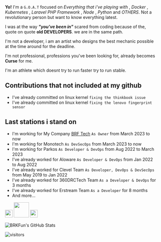 **Yo!** I'm a `G.O.A.T` focused on *Everything that i've playing with* , *Docker* , *Kubernetes* , 
*Laravel PHP Framework* , *Node* , *Python* and *OTHERS*. Not a revolutionary person but want to know everything latest.

I was at the way ***"you've been in"*** scared from coding because of the, quote on quote **old DEVELOPERS**.
we are in the same path.

I'm not a developer, i am an artist who designs the best mechanic possible at the time around for the deadline. 

I'm not professional, professions you've been looking for, already becomes **Curse** for me.

I'm an athlete which doesnt try to run faster try to run stable.

## Contributions that not included at my github

- I've already committed on linux kernel ``fixing the thinkbook issue``
- I've already committed on linux kernel ``fixing the lenovo fingerprint sensor``

## Last stations i stand on

- I'm working for My Company <a href="https://brf.sh/">BRF Tech</a> ``As Owner`` from March 2023 to now
- I'm working for Monotech ``As DevSecOps`` from March 2023 to now 
- I'm working for Parkos ``As Developer & DevOps`` from Aug 2022 to March 2023 
- I've already worked for Aloware ``As Developer & DevOps`` from Jan 2022 to Aug 2022 
- I've already worked for Clevel Team ``As Developer, DevOps & DevSecOps`` from May 2019 to Jan 2022 
- I've already worked for 360DRCTech Team ``As a Developer & DevOps`` for 3 months
- I've already worked for Erstream Team ``As a Developer`` for 8 months
- And more...


<p>
<a href="https://www.linkedin.com/in/buhack/">
<img src="https://img.shields.io/badge/linkedin-%230077b5.svg?&style=for-the-badge&logo=linkedin&logoColor=white" height=25></a>
<a href="https://burak.sh">
<img src="https://img.shields.io/badge/burak.sh-%23000000.svg?&style=for-the-badge&logo=docker&logoColor=white" height=50></a> 
<a href="https://twitter.com/brkfun">
<img src="https://img.shields.io/badge/twitter-%231DA1F2.svg?&style=for-the-badge&logo=twitter&logoColor=white" height=25></a> 
</p>

![BRKFun's GitHub Stats](https://github-readme-stats.vercel.app/api?username=brkfun&show_icons=true)

![visitors](https://img.shields.io/badge/dynamic/json?color=informational&label=visits&query=value&url=https%3A%2F%2Fapi.countapi.xyz%2Fhit%2Fbrkfun.brkfun%2Freadme)
